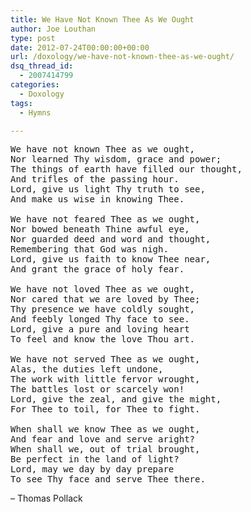 ```yaml
---
title: We Have Not Known Thee As We Ought
author: Joe Louthan
type: post
date: 2012-07-24T00:00:00+00:00
url: /doxology/we-have-not-known-thee-as-we-ought/
dsq_thread_id:
  - 2007414799
categories:
  - Doxology
tags:
  - Hymns

---
```

<pre>We have not known Thee as we ought,
Nor learned Thy wisdom, grace and power;
The things of earth have filled our thought,
And trifles of the passing hour.
Lord, give us light Thy truth to see,
And make us wise in knowing Thee.

We have not feared Thee as we ought,
Nor bowed beneath Thine awful eye,
Nor guarded deed and word and thought,
Remembering that God was nigh.
Lord, give us faith to know Thee near,
And grant the grace of holy fear.

We have not loved Thee as we ought,
Nor cared that we are loved by Thee;
Thy presence we have coldly sought,
And feebly longed Thy face to see.
Lord, give a pure and loving heart
To feel and know the love Thou art.

We have not served Thee as we ought,
Alas, the duties left undone,
The work with little fervor wrought,
The battles lost or scarcely won!
Lord, give the zeal, and give the might,
For Thee to toil, for Thee to fight.

When shall we know Thee as we ought,
And fear and love and serve aright?
When shall we, out of trial brought,
Be perfect in the land of light?
Lord, may we day by day prepare
To see Thy face and serve Thee there.</pre>

&#8211; Thomas Pollack